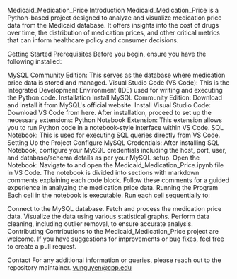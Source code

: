 Medicaid_Medication_Price
Introduction
Medicaid_Medication_Price is a Python-based project designed to analyze and visualize medication price data from the Medicaid database. It offers insights into the cost of drugs over time, the distribution of medication prices, and other critical metrics that can inform healthcare policy and consumer decisions.

Getting Started
Prerequisites
Before you begin, ensure you have the following installed:

MySQL Community Edition: This serves as the database where medication price data is stored and managed.
Visual Studio Code (VS Code): This is the Integrated Development Environment (IDE) used for writing and executing the Python code.
Installation
Install MySQL Community Edition: Download and install it from MySQL's official website.
Install Visual Studio Code: Download VS Code from here. After installation, proceed to set up the necessary extensions:
Python Notebook Extension: This extension allows you to run Python code in a notebook-style interface within VS Code.
SQL Notebook: This is used for executing SQL queries directly from VS Code.
Setting Up the Project
Configure MySQL Credentials: After installing SQL Notebook, configure your MySQL credentials including the host, port, user, and database/schema details as per your MySQL setup.
Open the Notebook: Navigate to and open the Medicaid_Medication_Price.ipynb file in VS Code.
The notebook is divided into sections with markdown comments explaining each code block. Follow these comments for a guided experience in analyzing the medication price data.
Running the Program
Each cell in the notebook is executable. Run each cell sequentially to:

Connect to the MySQL database.
Fetch and process the medication price data.
Visualize the data using various statistical graphs.
Perform data cleaning, including outlier removal, to ensure accurate analysis.
Contributing
Contributions to the Medicaid_Medication_Price project are welcome. If you have suggestions for improvements or bug fixes, feel free to create a pull request.


Contact
For any additional information or queries, please reach out to the repository maintainer.
vunguyen@cpp.edu
